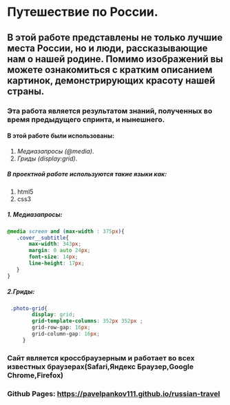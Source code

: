 # Путешествие по России.
 ## В этой работе представлены не только лучшие места России, но и люди, рассказывающие нам о нашей родине. Помимо изображений вы можете ознакомиться с кратким описанием картинок, демонстрирующих красоту нашей страны.
 ### Эта работа является результатом знаний, полученных во время предыдущего спринта, и нынешнего.
#### В этой работе были использованы:
1. _Медиазапросы (@media)_.
2. _Гриды (display:grid)_.
##### В проектной работе используются такие языки как:
1. html5
2. css3
##### 1. Медиазапросы:
 ```css
@media screen and (max-width : 375px){
    .cover__subtitle{
        max-width: 343px;
        margin: 0 auto 24px;
        font-size: 14px;
        line-height: 17px;
    }
}
```
##### 2.Гриды:
```css
 .photo-grid{
        display: grid;
        grid-template-columns: 352px 352px ;
        grid-row-gap: 16px;
        grid-column-gap: 16px;
     }
```
### Сайт является кроссбраузерным и работает во всех известных браузерах(Safari,Яндекс Браузер,Google Chrome,Firefox)
### Github Pages:  https://pavelpankov111.github.io/russian-travel
